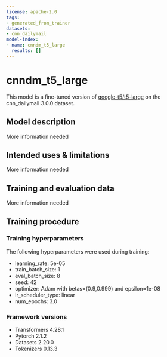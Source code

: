 ```yaml
---
license: apache-2.0
tags:
- generated_from_trainer
datasets:
- cnn_dailymail
model-index:
- name: cnndm_t5_large
  results: []
---
```


<!-- This model card has been generated automatically according to the information the Trainer had access to. You
should probably proofread and complete it, then remove this comment. -->

# cnndm_t5_large

This model is a fine-tuned version of [google-t5/t5-large](https://huggingface.co/google-t5/t5-large) on the cnn_dailymail 3.0.0 dataset.

## Model description

More information needed

## Intended uses & limitations

More information needed

## Training and evaluation data

More information needed

## Training procedure

### Training hyperparameters

The following hyperparameters were used during training:
- learning_rate: 5e-05
- train_batch_size: 1
- eval_batch_size: 8
- seed: 42
- optimizer: Adam with betas=(0.9,0.999) and epsilon=1e-08
- lr_scheduler_type: linear
- num_epochs: 3.0

### Framework versions

- Transformers 4.28.1
- Pytorch 2.1.2
- Datasets 2.20.0
- Tokenizers 0.13.3
